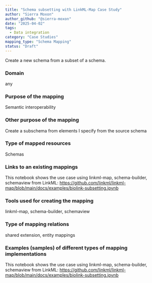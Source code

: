 ```yaml
---
title: "Schema subsetting with LinkML-Map Case Study"
author: "Sierra Moxon"
author_github: "@sierra-moxon"
date: "2025-04-02"
tags:
  - Data integration
category: "Case Studies"
mapping_type: "Schema Mapping"
status: "Draft"
---
```


Create a new schema from a subset of a schema.

### Domain

any

### Purpose of the mapping

Semantic interoperability

### Other purpose of the mapping

Create a subschema from elements I specify from the source schema

### Type of mapped resources

Schemas

### Links to an existing mappings

This notebook shows the use case using linkml-map, schema-builder, schemaview from LinkML:
https://github.com/linkml/linkml-map/blob/main/docs/examples/biolink-subsetting.ipynb

### Tools used for creating the mapping

linkml-map, schema-builder, schemaview

### Type of mapping relations

shared extension, entity mappings

### Examples (samples) of different types of mapping implementations

This notebook shows the use case using linkml-map, schema-builder, schemaview from LinkML:
https://github.com/linkml/linkml-map/blob/main/docs/examples/biolink-subsetting.ipynb